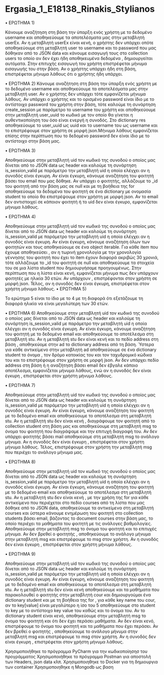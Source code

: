 # Ergasia_1_E18138_Rinakis_Stylianos
•	ΕΡΩΤΗΜΑ 1)

Κάνουμε αναζήτηση στη βάση την ύπαρξη ενός χρήστη με το δεδομένο username και αποθηκεύουμε τα αποτελέσματα μας στην μεταβλητή userEx. Αν η μεταβλητή userEx είναι κενή, ο χρήστης δεν υπάρχει οπότε αποθηκεύουμε στη μεταβλητή user το username και το password που μας δόθηκαν από το JSON data και κάνουμε εισαγωγή τους στο collection users το οποίο αν δεν έχει ήδη αποθηκευμένα δεδομένα , δημιουργείται αυτόματα. Στην επιτυχής εισαγωγή του χρήστη επιστρέφεται μήνυμα εισαγωγής του στην βάση. Αν ο χρήστης υπάρχει ήδη στη βάση, επιστρέφεται μήνυμα λάθους ότι ο χρήστης ήδη υπάρχει.


•	ΕΡΩΤΗΜΑ 2)
Κάνουμε αναζήτηση στη βάση την ύπαρξη ενός χρήστη με το δεδομένο username και αποθηκεύουμε τα αποτελέσματα μας στην μεταβλητή user. Αν ο χρήστης δεν υπάρχει τότε εμφανίζεται μήνυμα λάθους. Αν υπάρχει ο χρήστης και το ορισμένο password είναι ίδιο με το αντίστοιχο password του χρήστη στην βάση, τότε καλούμε τη συνάρτηση create_session με παράμετρο το username του χρήστη και αποθηκεύουμε στην μεταβλητή user_uuid το κωδικό με τον οποίο θα γίνεται η αυθεντικοποίηση του όσο είναι ενεργή η συνοδός. Στο dictionary res αποθηκεύουμε το user_uuid ως uuid και το username του ως username  και το επιστρέφουμε στον χρήστη σε μορφή json.Μήνυμα λάθους εμφανίζεται επίσης στην περίπτωση που το δεδομένο password δεν είναι ίδιο με το αντίστοιχο στην βάση μας.

•	ΕΡΩΤΗΜΑ 3)

Αποθηκεύουμε στην μεταβλητή uid τον κωδικό της συνοδού ο οποίος μας δίνεται από το JSON data ως header και καλούμε τη συνάρτηση is_session_valid με παράμετρο την μεταβλητή uid η οποία ελέγχει αν η συνοδός είναι έγκυρη. Αν είναι έγκυρη, κάνουμε αναζήτηση του φοιτητή βάσει του email που μας δόθηκε. Αν υπάρχει ο φοιτητής, αλλάζουμε το _id του φοιτητή από την βάση μας σε null και με τη βοήθεια της for αποθηκεύουμε τα δεδομένα  του φοιτητή σε ένα dictionary με ονομασία student το οποίο θα επιστρέψουμε στον χρήστη με μορφή json. Αν το email δεν αντιστοιχεί σε κάποιον φοιτητή ή το uid δεν είναι έγκυρο, εμφανίζεται μήνυμα λάθους.



•	ΕΡΩΤΗΜΑ 4) 

Αποθηκεύουμε στην μεταβλητή uid τον κωδικό της συνοδού ο οποίος μας δίνεται από το JSON data ως header και καλούμε τη συνάρτηση is_session_valid με παράμετρο την μεταβλητή uid η οποία ελέγχει αν η συνοδός είναι έγκυρη. Αν είναι έγκυρη, κάνουμε αναζήτηση όλων των φοιτητών και τους αποθηκεύουμε σε ένα object iterable. Για κάθε item που έχουμε αποθηκεύσει , αν η τωρινή χρονολογία με την χρονολογία γέννησης του φοιτητή που έχει το item έχουν διαφορά ακριβώς 30 χρονιά, τότε αλλάζουμε το _id του φοιτητή σε null και αποθηκεύουμε τα στοιχεία του σε μια λίστα student που δημιουργήσαμε προηγουμένως. Στην περίπτωση που η λίστα είναι κενή, εμφανίζεται μήνυμα πως δεν υπάρχουν φοιτητές με ηλικία 30 ετών. Αν υπάρχουν , επιστρέφονται στον χρήστη σε μορφή json. Τέλος, αν η συνοδός δεν είναι έγκυρη, επιστρέφεται στον χρήστη μήνυμα λάθους.
•	ΕΡΩΤΗΜΑ 5)

Το ερώτημα 5 είναι το ίδιο με το 4 με τη διαφορά ότι εξετάζουμε τη διαφορά ηλικία να είναι μεγαλύτερη των 30 ετών.

•	ΕΡΩΤΗΜΑ 6)
Αποθηκεύουμε στην μεταβλητή uid τον κωδικό της συνοδού ο οποίος μας δίνεται από το JSON data ως header και καλούμε τη συνάρτηση is_session_valid με παράμετρο την μεταβλητή uid η οποία ελέγχει αν η συνοδός είναι έγκυρη. Αν είναι έγκυρη, κάνουμε αναζήτηση του φοιτητή με το δεδομένο email και αποθηκεύουμε το αποτέλεσμα στη μεταβλητή stu. Αν η μεταβλητή stu δεν είναι κενή και το πεδίο address στη βάση , αποθηκεύομε στην ad το dictionary address από τη βάση. Ύστερα για κάθε αντικείμενο στην μεταβλητή ad αποθηκεύουμε σε ένα dictionary student το όνομα , τον δρόμο κατοικίας του και τον ταχυδρομικό κώδικα του και το επιστρέφουμε στον χρήστη σε μορφή json. Αν δεν υπάρχει πεδίο address στη βάση  ή η αναζήτηση βάσει email δεν έβγαλε κάποιο αποτέλεσμα, εμφανίζεται μήνυμα λάθους, ενώ αν η συνοδός δεν είναι έγκυρη , επιστρέφεται στον χρήστη μήνυμα λάθους.


•	ΕΡΩΤΗΜΑ 7)

Αποθηκεύουμε στην μεταβλητή uid τον κωδικό της συνοδού ο οποίος μας δίνεται από το JSON data ως header και καλούμε τη συνάρτηση is_session_valid με παράμετρο την μεταβλητή uid η οποία ελέγχει αν η συνοδός είναι έγκυρη. Αν είναι έγκυρη, κάνουμε αναζήτηση του φοιτητή με το δεδομένο email και αποθηκεύουμε το αποτέλεσμα στη μεταβλητή stu. Αν η μεταβλητή stu δεν είναι κενή , διαγράφουμε τον φοιτητή από το collection student στη βάση μας και αποθηκεύουμε στη μεταβλητή msg το όνομα του φοιτητή που διαγράψαμε και την επιτυχή διαγραφή του. Αν δεν υπάρχει φοιτητής βάσει mail αποθηκεύομε στη μεταβλητή msg το ανάλογο μήνυμα. Αν η συνοδός δεν είναι έγκυρη , επιστρέφεται στον χρήστη μήνυμα λάθους. Τέλος, επιστρέφουμε στον χρήστη την μεταβλητή msg που περιέχει το ανάλογο μήνυμα μας.


•	ΕΡΩΤΗΜΑ 8)

Αποθηκεύουμε στην μεταβλητή uid τον κωδικό της συνοδού ο οποίος μας δίνεται από το JSON data ως header και καλούμε τη συνάρτηση is_session_valid με παράμετρο την μεταβλητή uid η οποία ελέγχει αν η συνοδός είναι έγκυρη. Αν είναι έγκυρη, κάνουμε αναζήτηση του φοιτητή με το δεδομένο email και αποθηκεύουμε το αποτέλεσμα στη μεταβλητή stu. Αν η μεταβλητή stu δεν είναι κενή , με την χρήση της for για κάθε αντικείμενο που περιέχεται στο πεδίο courses από τη λίστα που μας δόθηκε από το JSON data, αποθηκεύουμε τα αντικείμενα στη μεταβλητή courses και ύστερα κάνουμε ενημέρωση του φοιτητή στο collection students βάσει email, βάζοντας το document courses στην βάση μας, το οποίο περιέχει τα μαθήματα του φοιτητή με τις ανάλογες βαθμολογίες. Αποθηκεύουμε στην μεταβλητή msg το όνομα του φοιτητή και το επιτυχές μήνυμα. Αν δεν βρεθεί ο φοιτητής , αποθηκεύουμε το ανάλογο μήνυμα στην μεταβλητή msg και επιστρέφουμε το msg στον χρήστη. Αν η συνοδός δεν είναι έγκυρη , επιστρέφεται στον χρήστη μήνυμα λάθους.


•	ΕΡΩΤΗΜΑ 9)

Αποθηκεύουμε στην μεταβλητή uid τον κωδικό της συνοδού ο οποίος μας δίνεται από το JSON data ως header και καλούμε τη συνάρτηση is_session_valid με παράμετρο την μεταβλητή uid η οποία ελέγχει αν η συνοδός είναι έγκυρη. Αν είναι έγκυρη, κάνουμε αναζήτηση του φοιτητή με το δεδομένο email και αποθηκεύουμε το αποτέλεσμα στη μεταβλητή stu. Αν η μεταβλητή stu δεν είναι κενή αποθηκεύουμε και τα μαθήματα που παρακολουθεί ο φοιτητής στην μεταβλητή cour και δημιουργούμαι ένα dictionary student και με τη βοήθεια της for , για κάθε key name του cour, αν το key[value] είναι μεγαλύτερο η ίσο του 5 αποθηκεύουμε στο student το key με το αντίστοιχο key value του καθώς και το όνομα του. Αν το dictionary student είναι κενό, αποθηκεύουμε στην μεταβλητή msg το όνομα του φοιτητή και ότι δεν έχει περάσει μαθήματα. Αν δεν είναι κενό, επιστρέφουμε το όνομα του φοιτητή και τα μαθήματα που έχει περάσει. Αν δεν βρεθεί ο φοιτητής , αποθηκεύουμε το ανάλογο μήνυμα στην μεταβλητή msg και επιστρέφουμε το msg στον χρήστη. Αν η συνοδός δεν είναι έγκυρη , επιστρέφεται στον χρήστη μήνυμα λάθους.


Χρησιμοποιήθηκε το πρόγραμμα PyCharm για την κωδικοποίησησ του προγράμματος
Χρησιμοποιήθηκε το πρόγραμμα Postman για αποστολή των Headers, json data κλπ.
Χρησιμοποιηθηκε το Docker για τη δημιουργια των container
Χρησιμοποιηθηκε η Mongodb ως βαση 
